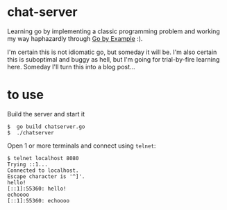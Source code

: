 chat-server
===========
Learning go by implementing a classic programming problem and working my
way haphazardly through [Go by Example](https://gobyexample.com/) :).

I'm certain this is not idiomatic go, but someday it will be. I'm also certain
this is suboptimal and buggy as hell, but I'm going for trial-by-fire learning
here. Someday I'll turn this into a blog post...

to use
======

Build the server and start it

```
$  go build chatserver.go
$  ./chatserver
```

Open 1 or more terminals and connect using `telnet`:

```
$ telnet localhost 8080
Trying ::1...
Connected to localhost.
Escape character is '^]'.
hello!
[::1]:55360: hello!
echoooo
[::1]:55360: echoooo
```